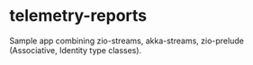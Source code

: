 # telemetry-reports

Sample app combining zio-streams, akka-streams, zio-prelude (Associative, Identity type classes). 

